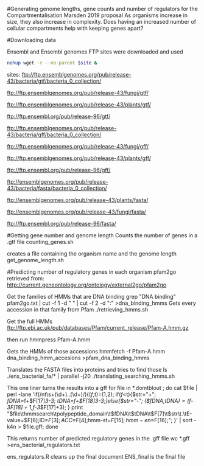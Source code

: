 #Generating genome lengths, gene counts and number of regulators for the Compartmentalisation Marsden 2019 proposal 
As organisms increase in size, they also increase in complexity. Does having an increased number of cellular compartments help with keeping genes apart? 

#Downloading data

Ensembl and Ensembl genomes FTP sites were downloaded and used
```bash
nohup wget -r --no-parent $site &
```
sites: 
ftp://ftp.ensemblgenomes.org/pub/release-43/bacteria/gtf/bacteria_0_collection/

ftp://ftp.ensemblgenomes.org/pub/release-43/fungi/gtf/

ftp://ftp.ensemblgenomes.org/pub/release-43/plants/gtf/

ftp://ftp.ensembl.org/pub/release-96/gtf/

ftp://ftp.ensemblgenomes.org/pub/release-43/bacteria/gff/bacteria_0_collection/

ftp://ftp.ensemblgenomes.org/pub/release-43/fungi/gff/

ftp://ftp.ensemblgenomes.org/pub/release-43/plants/gff/

ftp://ftp.ensembl.org/pub/release-96/gff/

ftp://ensemblgenomes.org/pub/release-43/bacteria/fasta/bacteria_0_collection/

ftp://ensemblgenomes.org/pub/release-43/plants/fasta/  

ftp://ensemblgenomes.org/pub/release-43/fungi/fasta/ 

ftp://ftp.ensembl.org/pub/release-96/fasta/


#Getting gene number and genome length
Counts the number of genes in a .gtf file
counting_genes.sh 


creates a file containing the organism name and the genome length
get_genome_length.sh 


#Predicting number of regulatory genes in each organism 
pfam2go retrieved from: 
http://current.geneontology.org/ontology/external2go/pfam2go 

Get the families of HMMs that are DNA binding
grep "DNA binding" pfam2go.txt | cut -f 1 -d " " | cut -f 2 -d ":" >dna_binding_hmms
Gets every accession in that family from Pfam
./retrieving_hmms.sh

Get the full HMMs
ftp://ftp.ebi.ac.uk/pub/databases/Pfam/current_release/Pfam-A.hmm.gz

then run 
hmmpress Pfam-A.hmm

Gets the HMMs of those accessions
hmmfetch -f Pfam-A.hmm dna_binding_hmm_accesions >pfam_dna_binding_hmms

Translates the FASTA files into proteins and tries to find those
ls ./ens_bacterial_fa/* | parallel -j20 ./translating_searching_hmms.sh

This one liner turns the results into a gff 
for file in *.domtblout ; do cat $file | perl -lane 'if(/nt\s+(\d+)\.\.(\d+)/){($f,$t)=($1,$2); if($f<$t){$str="+"; $fDNA=$f+$F[17]*3-3; $tDNA=$f+$F[18]*3-3;}else{$str="-"; ($fDNA,$tDNA)=($f-3*$F[18]+1,$f-3*$F[17]+3); }  print "$file\thmmsearch\tpolypeptide_domain\t$fDNA\t$tDNA\t$F[7]\t$str\t.\tE-value=$F[6];ID=$F[3];ACC=$F[4];hmm-st=$F[15];hmm-en=$F[16];"; }' | sort -k4n > $file\.gff; done

This returns number of predicted regulatory genes in the .gff file 
wc *.gff >ens_bacterial_regulators.txt	

ens_regulators.R cleans up the final document 
ENS_final is the final file
